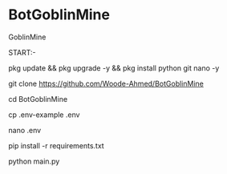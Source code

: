 # BotGoblinMine
GoblinMine

START:-

pkg update && pkg upgrade -y && pkg install python git nano -y

git clone https://github.com/Woode-Ahmed/BotGoblinMine

cd BotGoblinMine

cp .env-example .env

nano .env

pip install -r requirements.txt

python main.py
